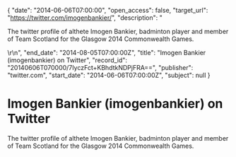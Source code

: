 {
  "date": "2014-06-06T07:00:00", 
  "open_access": false, 
  "target_url": "https://twitter.com/imogenbankier/", 
  "description": "<p>The twitter profile of althete Imogen Bankier, badminton player and member of Team Scotland for the Glasgow 2014 Commonwealth Games.</p>\r\n", 
  "end_date": "2014-08-05T07:00:00Z", 
  "title": "Imogen Bankier (imogenbankier) on Twitter", 
  "record_id": "20140606T070000/7IyczFct+KBhdtkNDPjFRA==", 
  "publisher": "twitter.com", 
  "start_date": "2014-06-06T07:00:00Z", 
  "subject": null
}

# Imogen Bankier (imogenbankier) on Twitter

<p>The twitter profile of althete Imogen Bankier, badminton player and member of Team Scotland for the Glasgow 2014 Commonwealth Games.</p>
